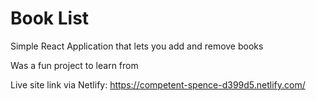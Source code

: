 # Book List

Simple React Application that lets you add and remove books

Was a fun project to learn from

Live site link via Netlify: https://competent-spence-d399d5.netlify.com/
